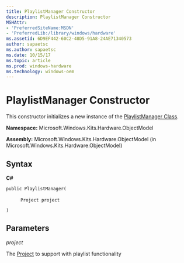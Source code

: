 ```yaml
---
title: PlaylistManager Constructor
description: PlaylistManager Constructor
MSHAttr:
- 'PreferredSiteName:MSDN'
- 'PreferredLib:/library/windows/hardware'
ms.assetid: 6D9EF442-60C2-48D5-91A8-24AE71340573
author: sapaetsc
ms.author: sapaetsc
ms.date: 10/15/17
ms.topic: article
ms.prod: windows-hardware
ms.technology: windows-oem
---
```


# PlaylistManager Constructor


This constructor initializes a new instance of the [PlaylistManager Class](playlistmanager-class.md).

**Namespace:** Microsoft.Windows.Kits.Hardware.ObjectModel

**Assembly:** Microsoft.Windows.Kits.Hardware.ObjectModel (in Microsoft.Windows.Kits.Hardware.ObjectModel)

## <span id="Syntax"></span><span id="syntax"></span><span id="SYNTAX"></span>Syntax


**C#**

`public PlaylistManager(`

          `Project project`

`)`

## <span id="Parameters"></span><span id="parameters"></span><span id="PARAMETERS"></span>Parameters


*project*

The [Project](project-class.md) to support with playlist functionality

 

 






